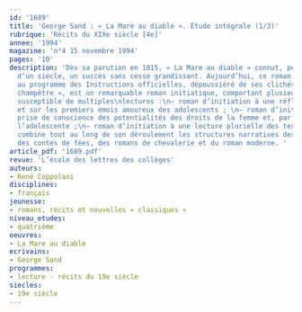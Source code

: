 ```yaml
---
id: '1689'
title: 'George Sand : « La Mare au diable ». Étude intégrale (1/3)'
rubrique: 'Récits du XIXe siècle [4e]'
annee: '1994'
magazine: 'n°4 15 novembre 1994'
pages: '10'
description: 'Dès sa parution en 1815, « La Mare au diable » connut, pendant plus
  d’un siècle, un succès sans cesse grandissant. Aujourd’hui, ce roman, qui figure
  au programme des Instructions officielles, dépoussiéré de ses clichés de « roman
  champêtre », est un remarquable roman initiatique, comportant plusieurs volets et
  susceptible de multiples\nlectures :\n– roman d’initiation à une réflexion sur l’amour
  et sur les premiers émois amoureux des adolescents ; \n– roman d’initiation à la
  prise de conscience des potentialités des droits de la femme et, par là même, de
  l’adolescente ;\n– roman d’initiation à une lecture plurielle des textes, puisqu’il
  combine tout au long de son déroulement les structures narratives des légendes populaires,
  des contes de fées, des romans de chevalerie et du roman moderne. '
article_pdf: '1689.pdf'
revue: 'L’école des lettres des collèges'
auteurs:
- René Coppolani
disciplines:
- français
jeunesse:
- romans, récits et nouvelles « classiques »
niveau_etudes:
- quatrième
oeuvres:
- La Mare au diable
ecrivains:
- George Sand
programmes:
- lecture - récits du 19e siècle
siecles:
- 19e siècle
---
```

